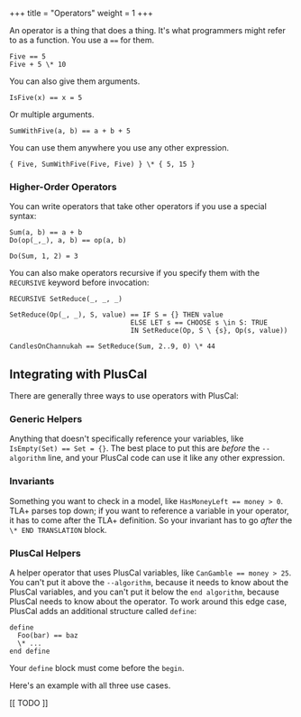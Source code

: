 +++
title = "Operators"
weight = 1
+++

An operator is a thing that does a thing. It's what programmers might refer to as a function. You use a `==` for them.

```
Five == 5
Five + 5 \* 10
```

You can also give them arguments.

```
IsFive(x) == x = 5
```

Or multiple arguments.

```
SumWithFive(a, b) == a + b + 5
```

You can use them anywhere you use any other expression.

```
{ Five, SumWithFive(Five, Five) } \* { 5, 15 }
```

### Higher-Order Operators

You can write operators that take other operators if you use a special syntax:

``` tla
Sum(a, b) == a + b
Do(op(_,_), a, b) == op(a, b)

Do(Sum, 1, 2) = 3
```

You can also make operators recursive if you specify them with the `RECURSIVE` keyword before invocation:

``` tla
RECURSIVE SetReduce(_, _, _)

SetReduce(Op(_, _), S, value) == IF S = {} THEN value
                              ELSE LET s == CHOOSE s \in S: TRUE
                              IN SetReduce(Op, S \ {s}, Op(s, value)) 

CandlesOnChannukah == SetReduce(Sum, 2..9, 0) \* 44
```

## Integrating with PlusCal

There are generally three ways to use operators with PlusCal:

### Generic Helpers

Anything that doesn't specifically reference your variables, like `IsEmpty(Set) == Set = {}`. The best place to put this are _before_ the `--algorithm` line, and your PlusCal code can use it like any other expression.

### Invariants

Something you want to check in a model, like `HasMoneyLeft == money > 0`. TLA+ parses top down; if you want to reference a variable in your operator, it has to come after the TLA+ definition. So your invariant has to go _after_ the `\* END TRANSLATION` block.


### PlusCal Helpers

A helper operator that uses PlusCal variables, like `CanGamble == money > 25`. You can't put it above the `--algorithm`, because it needs to know about the PlusCal variables, and you can't put it below the `end algorithm`, because PlusCal needs to know about the operator. To work around this edge case, PlusCal adds an additional structure called `define`:

```
define
  Foo(bar) == baz
  \* ...
end define
```

Your `define` block must come before the `begin`.

Here's an example with all three use cases.

[[ TODO ]]
